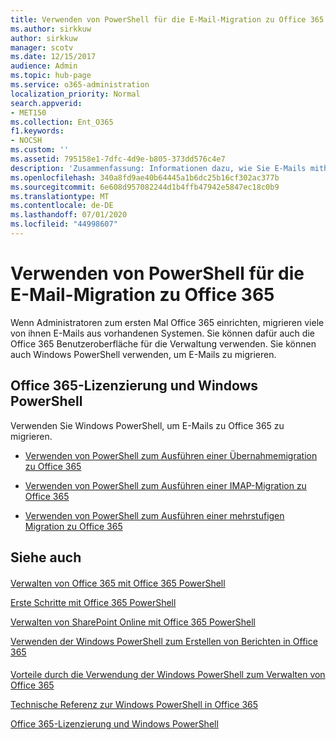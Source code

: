 ```yaml
---
title: Verwenden von PowerShell für die E-Mail-Migration zu Office 365
ms.author: sirkkuw
author: sirkkuw
manager: scotv
ms.date: 12/15/2017
audience: Admin
ms.topic: hub-page
ms.service: o365-administration
localization_priority: Normal
search.appverid:
- MET150
ms.collection: Ent_O365
f1.keywords:
- NOCSH
ms.custom: ''
ms.assetid: 795158e1-7dfc-4d9e-b805-373dd576c4e7
description: 'Zusammenfassung: Informationen dazu, wie Sie E-Mails mithilfe von Windows PowerShell zu Office 365 migrieren.'
ms.openlocfilehash: 340a8fd9ae40b64445a1b6dc25b16cf302ac377b
ms.sourcegitcommit: 6e608d957082244d1b4ffb47942e5847ec18c0b9
ms.translationtype: MT
ms.contentlocale: de-DE
ms.lasthandoff: 07/01/2020
ms.locfileid: "44998607"
---
```

# <a name="use-powershell-for-email-migration-to-office-365"></a>Verwenden von PowerShell für die E-Mail-Migration zu Office 365

Wenn Administratoren zum ersten Mal Office 365 einrichten, migrieren viele von ihnen E-Mails aus vorhandenen Systemen. Sie können dafür auch die Office 365 Benutzeroberfläche für die Verwaltung verwenden. Sie können auch Windows PowerShell verwenden, um E-Mails zu migrieren.
  
## <a name="office-365-licensing-and-windows-powershell"></a>Office 365-Lizenzierung und Windows PowerShell

Verwenden Sie Windows PowerShell, um E-Mails zu Office 365 zu migrieren. 
  
- [Verwenden von PowerShell zum Ausführen einer Übernahmemigration zu Office 365](use-powershell-to-perform-a-cutover-migration-to-office-365.md)
    
- [Verwenden von PowerShell zum Ausführen einer IMAP-Migration zu Office 365](use-powershell-to-perform-an-imap-migration-to-office-365.md)
    
- [Verwenden von PowerShell zum Ausführen einer mehrstufigen Migration zu Office 365](use-powershell-to-perform-a-staged-migration-to-office-365.md)
    
## <a name="see-also"></a>Siehe auch

#### 

[Verwalten von Office 365 mit Office 365 PowerShell](manage-office-365-with-office-365-powershell.md)
  
[Erste Schritte mit Office 365 PowerShell](getting-started-with-office-365-powershell.md)
  
[Verwalten von SharePoint Online mit Office 365 PowerShell](manage-sharepoint-online-with-office-365-powershell.md)
  
[Verwenden der Windows PowerShell zum Erstellen von Berichten in Office 365](use-windows-powershell-to-create-reports-in-office-365.md)
#### 

[Vorteile durch die Verwendung der Windows PowerShell zum Verwalten von Office 365](https://technet.microsoft.com/library/15144a50-453e-4cd5-befd-bc6736697967.aspx)
  
[Technische Referenz zur Windows PowerShell in Office 365](https://technet.microsoft.com/library/10d5c66a-7579-4319-aaa5-7a5e21d49cea.aspx)
  
[Office 365-Lizenzierung und Windows PowerShell](https://technet.microsoft.com/library/6ca0e430-f7ba-4184-becf-14c6c5c8dde5.aspx)

